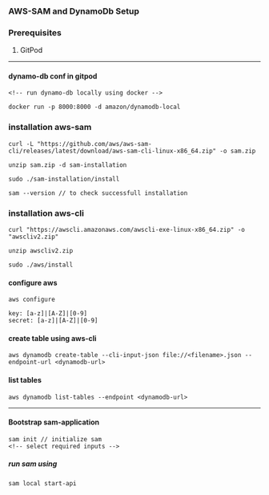 ### AWS-SAM and DynamoDb Setup

### Prerequisites
1. GitPod

***
#### dynamo-db conf in gitpod
```
<!-- run dynamo-db locally using docker -->

docker run -p 8000:8000 -d amazon/dynamodb-local
```
### installation aws-sam
```
curl -L "https://github.com/aws/aws-sam-cli/releases/latest/download/aws-sam-cli-linux-x86_64.zip" -o sam.zip

unzip sam.zip -d sam-installation

sudo ./sam-installation/install

sam --version // to check successfull installation
```

### installation aws-cli
```
curl "https://awscli.amazonaws.com/awscli-exe-linux-x86_64.zip" -o "awscliv2.zip"

unzip awscliv2.zip

sudo ./aws/install
```

#### configure aws
```
aws configure

key: [a-z]|[A-Z]|[0-9]
secret: [a-z]|[A-Z]|[0-9]
```

#### create table using aws-cli

```
aws dynamodb create-table --cli-input-json file://<filename>.json --endpoint-url <dynamodb-url>
```
#### list tables
```
aws dynamodb list-tables --endpoint <dynamodb-url>
```



***
#### Bootstrap sam-application
```
sam init // initialize sam
<!-- select required inputs -->
```

##### run sam using
```
sam local start-api
```
